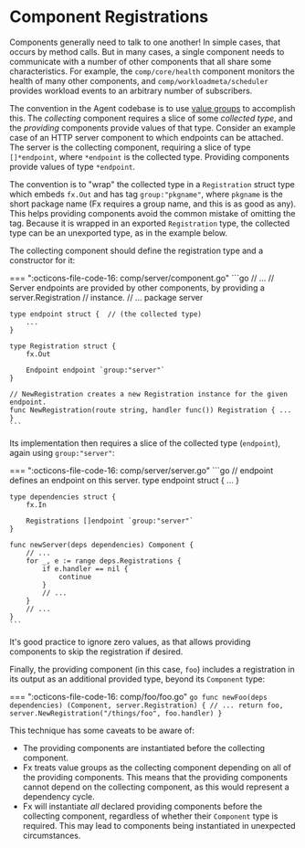 # Component Registrations

Components generally need to talk to one another! In simple cases, that occurs by method calls. But in many cases, a single component needs to communicate with a number of other components that all share some characteristics. For example, the `comp/core/health` component monitors the health of many other components, and `comp/workloadmeta/scheduler` provides workload events to an arbitrary number of subscribers.

The convention in the Agent codebase is to use [value groups](../../architecture/components/fx.md#value-groups) to accomplish this. The _collecting_ component requires a slice of some _collected type_, and the _providing_ components provide values of that type. Consider an example case of an HTTP server component to which endpoints can be attached. The server is the collecting component, requiring a slice of type `[]*endpoint`, where `*endpoint` is the collected type. Providing components provide values of type `*endpoint`.

The convention is to "wrap" the collected type in a `Registration` struct type which embeds `fx.Out` and has tag `group:"pkgname"`, where `pkgname` is the short package name (Fx requires a group name, and this is as good as any). This helps providing components avoid the common mistake of omitting the tag. Because it is wrapped in an exported `Registration` type, the collected type can be an unexported type, as in the example below.

The collecting component should define the registration type and a constructor for it:

=== ":octicons-file-code-16: comp/server/component.go"
    ```go
    // ...
    // Server endpoints are provided by other components, by providing a server.Registration
    // instance.
    // ...
    package server

    type endpoint struct {  // (the collected type)
        ...
    }

    type Registration struct {
        fx.Out

        Endpoint endpoint `group:"server"`
    }

    // NewRegistration creates a new Registration instance for the given endpoint.
    func NewRegistration(route string, handler func()) Registration { ... }
    ```

Its implementation then requires a slice of the collected type (`endpoint`), again using `group:"server"`:

=== ":octicons-file-code-16: comp/server/server.go"
    ```go
    // endpoint defines an endpoint on this server.
    type endpoint struct { ... }

    type dependencies struct {
        fx.In

        Registrations []endpoint `group:"server"`
    }

    func newServer(deps dependencies) Component {
        // ...
        for _, e := range deps.Registrations {
            if e.handler == nil {
                continue
            }
            // ...
        }
        // ...
    }
    ```

It's good practice to ignore zero values, as that allows providing components to skip the registration if desired.

Finally, the providing component (in this case, `foo`) includes a registration in its output as an additional provided type, beyond its `Component` type:

=== ":octicons-file-code-16: comp/foo/foo.go"
    ```go
    func newFoo(deps dependencies) (Component, server.Registration) {
        // ...
        return foo, server.NewRegistration("/things/foo", foo.handler)
    }
    ```

This technique has some caveats to be aware of:

* The providing components are instantiated before the collecting component.
* Fx treats value groups as the collecting component depending on all of the providing components. This means that the providing components cannot depend on the collecting component, as this would represent a dependency cycle.
* Fx will instantiate _all_ declared providing components before the collecting component, regardless of whether their `Component` type is required. This may lead to components being instantiated in unexpected circumstances.
